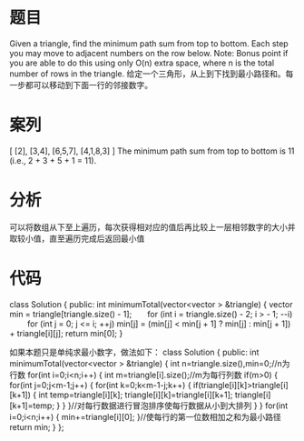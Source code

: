 # 题目
Given a triangle, find the minimum path sum from top to bottom. Each step you may move to adjacent numbers on the row below.
Note:
Bonus point if you are able to do this using only O(n) extra space, where n is the total number of rows in the triangle.
给定一个三角形，从上到下找到最小路径和。每一步都可以移动到下面一行的邻接数字。
# 案列
[
     [2],
    [3,4],
   [6,5,7],
  [4,1,8,3]
]
The minimum path sum from top to bottom is 11 (i.e., 2 + 3 + 5 + 1 = 11). 
# 分析
可以将数组从下至上遍历，每次获得相对应的值后再比较上一层相邻数字的大小并取较小值，直至遍历完成后返回最小值
# 代码
class Solution {
public:
    int minimumTotal(vector<vector<int> > &triangle) {
        vector<int> min = triangle[triangle.size() - 1];
        for (int i = triangle.size() - 2; i > - 1; --i)
          for (int j = 0; j <= i; ++j)
                min[j] = (min[j] < min[j + 1] ? min[j] : min[j + 1])  + triangle[i][j];
        return min[0];
    }

如果本题只是单纯求最小数字，做法如下：
class Solution {
public:
    int minimumTotal(vector<vector<int> > &triangle) {
        int n=triangle.size(),min=0;//n为行数
       for(int i=0;i<n;i++)
       {
       int m=triangle[i].size();//m为每行列数
               if(m>0)
               {
           for(int j=0;j<m-1;j++)
           {
               for(int k=0;k<m-1-j;k++)
               {
                   if(triangle[i][k]>triangle[i][k+1])
                   {
                       int temp=triangle[i][k];
                       triangle[i][k]=triangle[i][k+1];
                       triangle[i][k+1]=temp;
                   }
               }
       }//对每行数据进行冒泡排序使每行数据从小到大排列
       }
       }
        for(int i=0;i<n;i++)
        {
           min+=triangle[i][0]; 
        }//使每行的第一位数相加之和为最小路径
        return min;
    }
};
